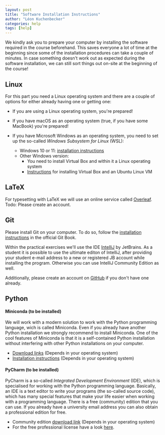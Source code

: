 ```yaml
---
layout: post
title: "Software Installation Instructions"
author: "Léon Kuchenbecker"
categories: help
tags: [help]
---
```


We kindly ask you to prepare your computer by installing the software required in the course beforehand. This saves everyone a lot of time at the beginning since some of the installation procedures can take a couple of minutes. In case something doesn't work out as expected during the software installation, we can still sort things out on-site at the beginning of the course!  

## Linux

For this part you need a Linux operating system and there are a couple of options 
for either already having one or getting one:

- If you are using a Linux operating system, you're prepared!

- If you have macOS as an operating system (true, if you have some MacBook) you're prepared!

- If you have Microsoft Windows as an operating system, you need to set up the so-called *Windows Subsystem for Linux* (WSL):

  - Windows 10 or 11: [installation instructions](https://www.windowscentral.com/how-install-wsl2-windows-10)  
  - Other Windows version:
    - You need to install Virtual Box and within it a Linux operating system
    - [Instructions](https://ubuntu.com/tutorials/how-to-run-ubuntu-desktop-on-a-virtual-machine-using-virtualbox) for installing Virtual Box and an Ubuntu Linux VM


## LaTeX

For typesetting with LaTeX we will use an online service called [Overleaf](https://www.overleaf.com/).  
Todo: Please create an account.

## Git

Please install Git on your computer. To do so, follow the [installation
instructions](https://git-scm.com/book/en/v2/Getting-Started-Installing-Git) in
the official Git Book.

Within the practical exercises we'll use the IDE [IntelliJ](https://www.jetbrains.com/idea/download/) by JetBrains. As a student it is possible to use the ultimate editon of IntelliJ, after providing your student e-mail address to a new or registered JB account while installing the program. Otherwise you can use IntelliJ Community Edition as well.

Additionally, please create an account on [GitHub](https://github.com) if you don't have one already.

## Python

#### Miniconda (to be installed) 
We will work with a modern solution to work with the Python programming language, wich is called Miniconda. Even if you already have another Python installation we strongly recommend to install Miniconda. One of the cool features of Miniconda is that it is a self-contained Python installation without interfering with other Python installations on your computer.

- [Download links](https://docs.conda.io/en/latest/miniconda.html) (Depends in your operating system)
- [Installation instructions](https://conda.io/projects/conda/en/latest/user-guide/install/index.html) (Depends in your operating system)

#### PyCharm (to be installed) 
PyCharm is a so-called *Integrated Development Environment* (IDE), which is specialised 
for working with the Python programming language. Basically, an IDE is a text editor
to write your programs (the so-called source code), which has many special features
that make your life easier when working with a programming language.
There is a free (community) edition that you can use. If you already have a university email address you can also obtain a professional edition for free.

- Community edition [download link](https://www.jetbrains.com/de-de/pycharm/download/) (Depends in your operating system)
- For the free professional license have a look [here](https://www.jetbrains.com/community/education/#students).


